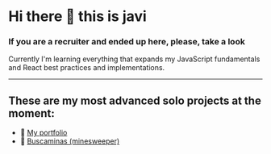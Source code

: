 # Hi there 👋 this is javi
### If you are a recruiter and ended up here, please, take a look

Currently I'm learning everything that expands my JavaScript fundamentals and React best practices and implementations.

***

## These are my most advanced solo projects at the moment:
- 🚧 [My portfolio](https://github.com/javlocan/javlocan.dev)
- 🚧 [Buscaminas (minesweeper)](https://github.com/javlocan/buscaminas)
